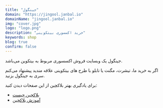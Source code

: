 ```yaml
---
title: "جینگول"
domain: "https://jingool.janbal.io"
domainName: "jingool.janbal.io"
img: "cover.jpg"
logo: "logo.png"
description: "خرید اکسسوری بیتکوینی"
keywords: shop
blog: true
confirm: false
---
```


جینگول یک وبسایت فروش اکسسوری مربوط به بیتکوین می‌باشد.

اگر به خرید ما، تیشرت، مگنت یا تابلو با طرح های بیتکوینی علاقه مندید پیشنهاد می‌کنم سری به جینگول بزنید.

<div class="blockquote">برای یادگیری بهتر بلاکچین از این صفحات دیدن کنید:
<ul>
	<li><a href="/what-is-blockchain">بلاکچین چیست</a></li>
	<li><a href="/learning">آموزش بلاکچین</a></li>
</ul>
</div>
